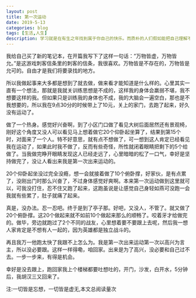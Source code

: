 ```yaml
---
layout: post
title: 第一次运动
date: 2019-5-13
categories: blog
tags: [生活,人生]
description: 学习就是在有生之年找到属于你自己的快乐。而质朴的人们假如能把自己理解不了的事情看作是与己无关的事，那就好了。
---
```



我给自己买了新的笔记本，在开篇我写下了这样一句话：”万物皆虚，万物皆允。”是这游戏刺客信条里的刺客的信条，我很喜欢。万物皆是不存在的，万物皆是允可的。自由才是我们将要录找的地方。

所以我做起事来大多都是想到了就去做，做来看才能知道是什么样的。心里其实一直有一个想法，那就是我就关训练思想是不成的，这样我的身体会羸弱不堪，我不想要这样的我。但如果只是训练我的身体也不成，我的大脑会一遍空白，那也是不我想要的，所以我在9点30分的时候带上了10元，关上的家门，去跑了起来，好久没有运动了。

做了一个热身。感觉好兴奋啊，到了小区门口做了看见大树后面居然还有景观椅，刚好这个角度又没人可以看见马上想着做它20个仰卧起坐算了，结果到第15个时，对面来了一个人。特不好意思，就有点不想做了，可一想到这人肯定已经看见我在运动了，如果此时我不做了，反而有些奇怪，所性就闭着眼睛把剩下的5个给做了。当我做完睁开眼睛发现这人已经走远了，心里暗暗的松了一口气，幸好是坚持做完了，没让人看出来我是第一次出来运动的。

20个仰卧起坐没过完全没瘾，想一会就接着做了10个俯卧撑，好家伙，是有点累了，没刚出门时那么兴奋了，不过身体感觉好爽啊。本来第一次运动做到这里就可以，可我没打住，忍不住又跑了起来，这跑虽说是让感觉自己身轻如燕可没跑一会我就有些累了，肚子就痛了起来。

真是，没办法。忍一忍吧。终于是到了亭子那。好吧，又没人，不管了。就又做了20个俯卧撑。这20个做起来就不如前10个做起来那么的顺畅了。咬着牙才给做完的。做毕，旁边就跑过了2个不同的战友，心里想着要不要跟上去呢，然后我一想人家肯定是不想有人一起的，因为英雄都是独立战斗的。

再且我万一他跑太快了我跟不上怎么为。我是第一次出来运动第一次以高兴为言主，所以没必要跟。这样一样得嘞，咱回家。出来是为了高兴，没必要和自己过不去。一步一步来，有得是机会。

幸好是没去跟上，跑回家我上个楼梯都要吐想吐的，开门，沙发，白开水，5分钟后，我胡汉三又回来了。


<span id="busuanzi_container_page_pv">
  注:一切皆是忘想，一切皆是虚无,本文总阅读量<span id="busuanzi_value_page_pv"></span>次
</span>
